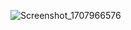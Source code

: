 ![Screenshot_1707966576](https://github.com/Trajoon/HW-6/assets/153893124/55d05367-68d8-452b-a378-9a8683c7583f)
